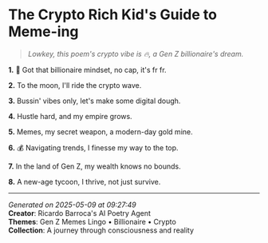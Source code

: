 # The Crypto Rich Kid's Guide to Meme-ing

> *Lowkey, this poem's crypto vibe is 🔥, a Gen Z billionaire's dream.*

**1.** 💎 Got that billionaire mindset, no cap, it's fr fr.


**2.** To the moon, I'll ride the crypto wave.


**3.** Bussin' vibes only, let's make some digital dough.


**4.** Hustle hard, and my empire grows.


**5.** Memes, my secret weapon, a modern-day gold mine.


**6.** 💰 Navigating trends, I finesse my way to the top.


**7.** In the land of Gen Z, my wealth knows no bounds.


**8.** A new-age tycoon, I thrive, not just survive.



---

*Generated on 2025-05-09 at 09:27:49*  
**Creator**: Ricardo Barroca's AI Poetry Agent  
**Themes**: Gen Z Memes Lingo • Billionaire • Crypto  
**Collection**: A journey through consciousness and reality